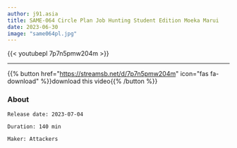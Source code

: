 ```yaml
---
author: j91.asia
title: SAME-064 Circle Plan Job Hunting Student Edition Moeka Marui
date: 2023-06-30
image: "same064pl.jpg"
---
```



{{< youtubepl 7p7n5pmw204m >}}
___

{{% button href="https://streamsb.net/d/7p7n5pmw204m" icon="fas fa-download" %}}download this video{{% /button %}}
### About

`Release date: 2023-07-04`

`Duration: 140 min`

`Maker:	Attackers`